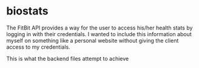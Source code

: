 # biostats
The FitBit API provides a way for the user to access his/her health stats by logging in with their credentials. I wanted to include this information about myself on something like a personal website without giving the client access to my credentials.

This is what the backend files attempt to achieve
